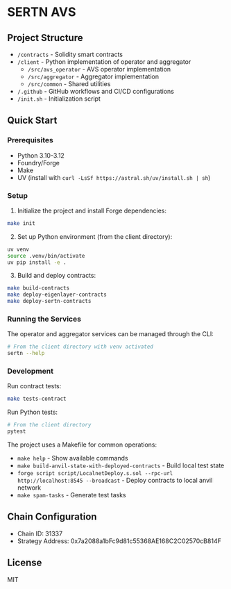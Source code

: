 # SERTN AVS

## Project Structure

- `/contracts` - Solidity smart contracts
- `/client` - Python implementation of operator and aggregator
  - `/src/avs_operator` - AVS operator implementation
  - `/src/aggregator` - Aggregator implementation
  - `/src/common` - Shared utilities
- `/.github` - GitHub workflows and CI/CD configurations
- `/init.sh` - Initialization script

## Quick Start

### Prerequisites

- Python 3.10-3.12
- Foundry/Forge
- Make
- UV (install with `curl -LsSf https://astral.sh/uv/install.sh | sh`)

### Setup

1. Initialize the project and install Forge dependencies:

```bash
make init
```

2. Set up Python environment (from the client directory):

```bash
uv venv
source .venv/bin/activate
uv pip install -e .
```

3. Build and deploy contracts:

```bash
make build-contracts
make deploy-eigenlayer-contracts
make deploy-sertn-contracts
```

### Running the Services

The operator and aggregator services can be managed through the CLI:

```bash
# From the client directory with venv activated
sertn --help
```

### Development

Run contract tests:

```bash
make tests-contract
```

Run Python tests:

```bash
# From the client directory
pytest
```

The project uses a Makefile for common operations:

- `make help` - Show available commands
- `make build-anvil-state-with-deployed-contracts` - Build local test state
- `forge script script/LocalnetDeploy.s.sol --rpc-url http://localhost:8545 --broadcast` - Deploy contracts to local anvil network
- `make spam-tasks` - Generate test tasks

## Chain Configuration

- Chain ID: 31337
- Strategy Address: 0x7a2088a1bFc9d81c55368AE168C2C02570cB814F

## License

MIT
